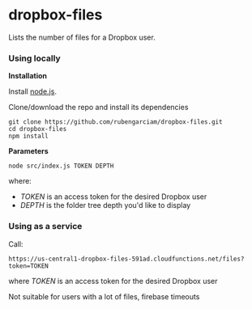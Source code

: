 # dropbox-files

Lists the number of files for a Dropbox user.

### Using locally

**Installation**

Install [node.js](https://nodejs.org).

Clone/download the repo and install its dependencies

```
git clone https://github.com/rubengarciam/dropbox-files.git
cd dropbox-files
npm install
```

**Parameters**

```
node src/index.js TOKEN DEPTH
```

where:

- _TOKEN_ is an access token for the desired Dropbox user
- _DEPTH_ is the folder tree depth you'd like to display

### Using as a service

Call:

```
https://us-central1-dropbox-files-591ad.cloudfunctions.net/files?token=TOKEN
```

where _TOKEN_ is an access token for the desired Dropbox user

Not suitable for users with a lot of files, firebase timeouts
